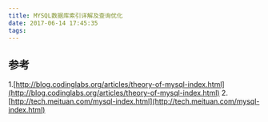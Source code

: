 ```yaml
---
title: MYSQL数据库索引详解及查询优化
date: 2017-06-14 17:45:35
tags:
---
```


## 参考
1.[http://blog.codinglabs.org/articles/theory-of-mysql-index.html](http://blog.codinglabs.org/articles/theory-of-mysql-index.html)
2.[http://tech.meituan.com/mysql-index.html](http://tech.meituan.com/mysql-index.html)